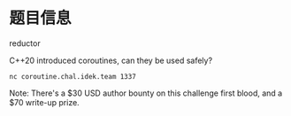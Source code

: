 # 题目信息

reductor

C++20 introduced coroutines, can they be used safely?

`nc coroutine.chal.idek.team 1337`

Note: There's a $30 USD author bounty on this challenge first blood, and a $70 write-up prize.
